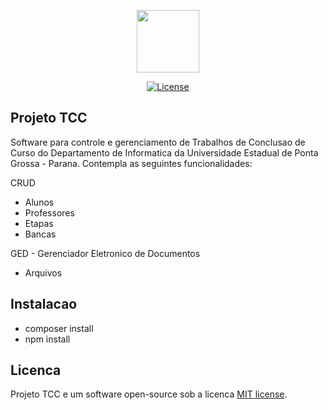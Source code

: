 <p align="center"><img height="100" width="100" src="http://portal.uepg.br/institucional/universidade/figuras/uepgazul.jpg"></p>

<p align="center">
<a href="https://packagist.org/packages/laravel/framework"><img src="https://poser.pugx.org/laravel/framework/license.svg" alt="License"></a>
</p>

## Projeto TCC

Software para controle e gerenciamento de Trabalhos de Conclusao de Curso do Departamento de Informatica da Universidade Estadual de Ponta Grossa - Parana. Contempla as seguintes funcionalidades:

CRUD
- Alunos
- Professores
- Etapas
- Bancas

GED - Gerenciador Eletronico de Documentos
- Arquivos

## Instalacao

- composer install
- npm install

## Licenca

Projeto TCC e um software open-source sob a licenca [MIT license](http://opensource.org/licenses/MIT).
